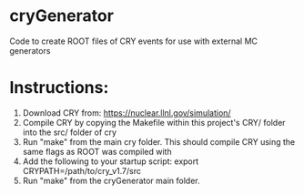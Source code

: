 # cryGenerator
Code to create ROOT files of CRY events for use with external MC generators

# Instructions:
1. Download CRY from: https://nuclear.llnl.gov/simulation/
2. Compile CRY by copying the Makefile within this project's CRY/ folder into the src/ folder of cry
3. Run "make" from the main cry folder. This should compile CRY using the same flags as ROOT was compiled with
4. Add the following to your startup script: export CRYPATH=/path/to/cry_v1.7/src
5. Run "make" from the cryGenerator main folder.
